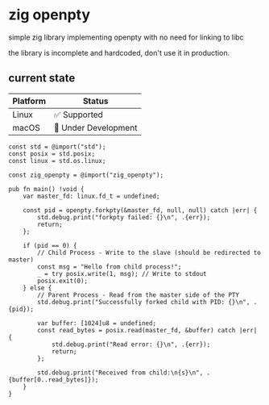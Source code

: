 # zig openpty

simple zig library implementing openpty with no need for linking to libc


the library is incomplete and hardcoded, don't use it in production.

## current state

<table>
  <thead>
    <tr>
      <th>Platform</th>
      <th>Status</th>
    </tr>
  </thead>
  <tbody>
    <tr>
      <td>Linux</td>
      <td>✅ Supported</td>
    </tr>
    <tr>
      <td>macOS</td>
      <td>🚧 Under Development</td>
    </tr>
  </tbody>
</table>


```zig
const std = @import("std");
const posix = std.posix;
const linux = std.os.linux;

const zig_openpty = @import("zig_openpty");

pub fn main() !void {
    var master_fd: linux.fd_t = undefined;

    const pid = openpty.forkpty(&master_fd, null, null) catch |err| {
        std.debug.print("forkpty failed: {}\n", .{err});
        return;
    };

    if (pid == 0) {
        // Child Process - Write to the slave (should be redirected to master)
        const msg = "Hello from child process!";
        _ = try posix.write(1, msg); // Write to stdout
        posix.exit(0);
    } else {
        // Parent Process - Read from the master side of the PTY
        std.debug.print("Successfully forked child with PID: {}\n", .{pid});

        var buffer: [1024]u8 = undefined;
        const read_bytes = posix.read(master_fd, &buffer) catch |err| {
            std.debug.print("Read error: {}\n", .{err});
            return;
        };

        std.debug.print("Received from child:\n{s}\n", .{buffer[0..read_bytes]});
    }
}
```
